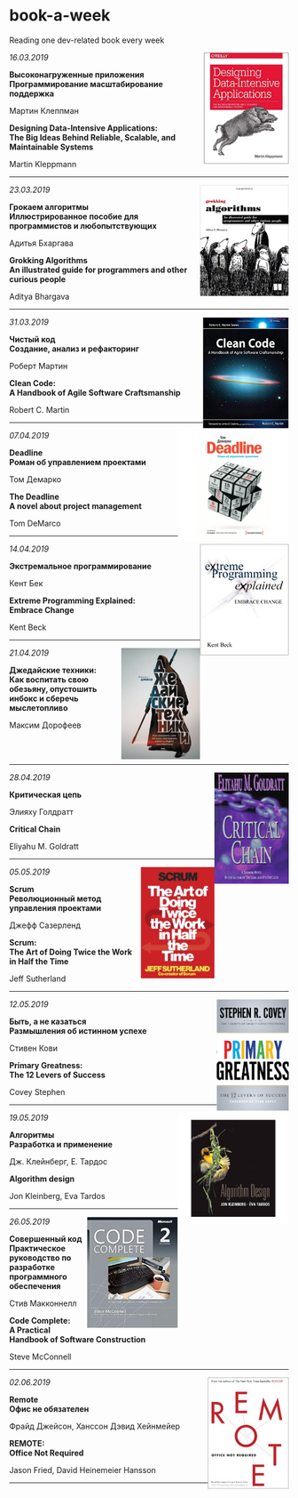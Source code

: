 # book-a-week
Reading one dev-related book every week

<img height="200" align="right" src="./images/designing-data-Intensive-applications.jpg"/>
 
*16.03.2019*

**Высоконагруженные приложения\
Программирование масштабирование поддержка**

Мартин Клеппман
 
**Designing Data-Intensive Applications:\
The Big Ideas Behind Reliable, Scalable, and Maintainable Systems**

Martin Kleppmann 
 
---

<img height="200" align="right" src="./images/grokking-algorithms.jpg"/>

*23.03.2019*

**Грокаем алгоритмы\
Иллюстрированное пособие для программистов и любопытствующих**
 
Адитья Бхаргава

**Grokking Algorithms\
An illustrated guide for programmers and other curious people**

Aditya Bhargava
 
---

<img height="200" align="right" src="./images/clean_code.jpg"/>

*31.03.2019*

**Чистый код\
Создание, анализ и рефакторинг**
 
Роберт Мартин

**Clean Code:\
A Handbook of Agile Software Craftsmanship**

Robert C. Martin
 
---

<img height="200" align="right" src="./images/deadline.jpg"/>

*07.04.2019*

**Deadline\
Роман об управлением проектами**
 
Том Демарко

**The Deadline\
 A novel about project management**

Tom DeMarco
 
---

<img height="200" align="right" src="./images/xp.jpg"/>

*14.04.2019*

**Экстремальное программирование**
 
Кент Бек

**Extreme Programming Explained:\
 Embrace Change**

Kent Beck
 
---

<img height="200" align="right" src="./images/jedy-tech.png"/>

*21.04.2019*

**Джедайские техники:\
Как воспитать свою обезьяну, опустошить инбокс и сберечь мыслетопливо**

Максим Дорофеев

<br></br>

---

<img height="200" align="right" src="./images/critical-chain.jpg"/>

*28.04.2019*

**Критическая цепь**
 
Элияху Голдратт

**Critical Chain**

Eliyahu M. Goldratt
 
---

<img height="200" align="right" src="./images/scrum.jpg"/>

*05.05.2019*

**Scrum\
Революционный метод управления проектами**
 
Джефф Сазерленд

**Scrum:\
 The Art of Doing Twice the Work in Half the Time**

Jeff Sutherland
 
---

<img height="200" align="right" src="./images/primary-greatness.jpg"/>

*12.05.2019*

**Быть, а не казаться\
Размышления об истинном успехе**
 
Стивен Кови

**Primary Greatness:\
The 12 Levers of Success**

Covey Stephen
 
---

<img height="200" align="right" src="./images/algorithm-design.jpg"/>

*19.05.2019*

**Алгоритмы\
Разработка и применение**

Дж. Клейнберг, Е. Тардос 

**Algorithm design**

Jon Kleinberg, Eva Tardos

---

<img height="200" align="right" src="./images/code-complete.jpg"/>

*26.05.2019*

**Совершенный код\
Практическое руководство по разработке программного обеспечения**

Стив Макконнелл

**Code Complete:\
A Practical Handbook of Software Construction**

Steve McConnell

---

<img height="200" align="right" src="./images/remote.jpg"/>

*02.06.2019*

**Remote\
Офис не обязателен**

Фрайд Джейсон, Ханссон Дэвид Хейнмейер

**REMOTE:\
Office Not Required**

Jason Fried, David Heinemeier Hansson

---
